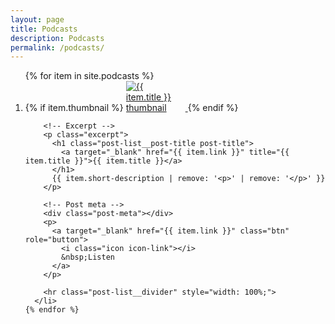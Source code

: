 ```yaml
---
layout: page
title: Podcasts
description: Podcasts
permalink: /podcasts/
---
```


<div class="main-post-list">
  <ol class="post-list">
    {% for item in site.podcasts %}
      <li>
        <!-- Thumbnail -->
        {% if item.thumbnail %}
          <a href="{{ item.link }}" title="{{ item.title }}">
            <img class="project-thumbnail" style="max-width:75px; margin-right: 20px;" src="{{ site.baseurl }}/images/{{ item.thumbnail }}"
            alt="{{ item.title }} thumbnail">
          </a>
        {% endif %}

        <!-- Excerpt -->
        <p class="excerpt">
          <h1 class="post-list__post-title post-title">
            <a target="_blank" href="{{ item.link }}" title="{{ item.title }}">{{ item.title }}</a>
          </h1>
          {{ item.short-description | remove: '<p>' | remove: '</p>' }}
        </p>

        <!-- Post meta -->
        <div class="post-meta"></div>
        <p>
          <a target="_blank" href="{{ item.link }}" class="btn" role="button">
            <i class="icon icon-link"></i>
            &nbsp;Listen
          </a>
        </p>

        <hr class="post-list__divider" style="width: 100%;">
      </li>
    {% endfor %}
  </ol>
</div>
